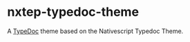 # nxtep-typedoc-theme

A [TypeDoc](https://github.com/TypeStrong/typedoc) theme based on the Nativescript Typedoc Theme.
